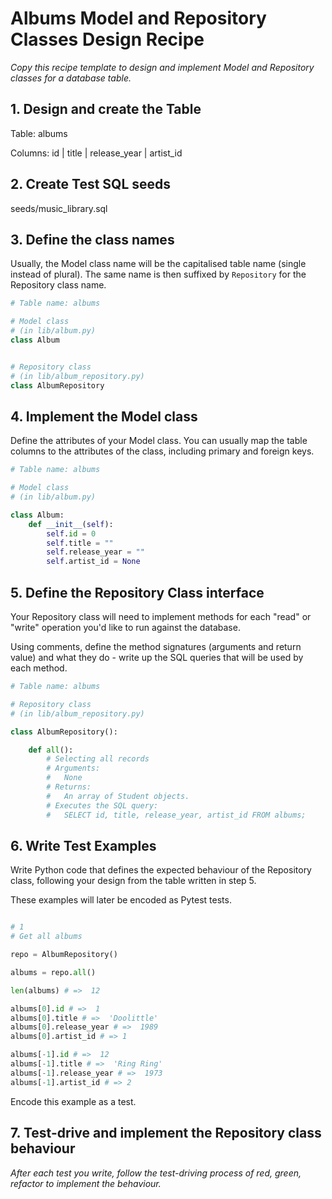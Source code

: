 # Albums Model and Repository Classes Design Recipe

_Copy this recipe template to design and implement Model and Repository classes for a database table._

## 1. Design and create the Table

Table: albums

Columns:
id | title | release_year | artist_id


## 2. Create Test SQL seeds

seeds/music_library.sql

## 3. Define the class names

Usually, the Model class name will be the capitalised table name (single instead of plural). The same name is then suffixed by `Repository` for the Repository class name.

```python
# Table name: albums

# Model class
# (in lib/album.py)
class Album


# Repository class
# (in lib/album_repository.py)
class AlbumRepository

```

## 4. Implement the Model class

Define the attributes of your Model class. You can usually map the table columns to the attributes of the class, including primary and foreign keys.

```python
# Table name: albums

# Model class
# (in lib/album.py)

class Album:
    def __init__(self):
        self.id = 0
        self.title = ""
        self.release_year = ""
        self.artist_id = None


```

## 5. Define the Repository Class interface

Your Repository class will need to implement methods for each "read" or "write" operation you'd like to run against the database.

Using comments, define the method signatures (arguments and return value) and what they do - write up the SQL queries that will be used by each method.

```python
# Table name: albums

# Repository class
# (in lib/album_repository.py)

class AlbumRepository():

    def all():
        # Selecting all records
        # Arguments:
        #   None
        # Returns: 
        #   An array of Student objects.
        # Executes the SQL query:
        #   SELECT id, title, release_year, artist_id FROM albums;


```

## 6. Write Test Examples

Write Python code that defines the expected behaviour of the Repository class, following your design from the table written in step 5.

These examples will later be encoded as Pytest tests.

```python

# 1
# Get all albums

repo = AlbumRepository()

albums = repo.all()

len(albums) # =>  12

albums[0].id # =>  1
albums[0].title # =>  'Doolittle'
albums[0].release_year # =>  1989
albums[0].artist_id # => 1

albums[-1].id # =>  12
albums[-1].title # =>  'Ring Ring'
albums[-1].release_year # =>  1973
albums[-1].artist_id # => 2

```

Encode this example as a test.


## 7. Test-drive and implement the Repository class behaviour

_After each test you write, follow the test-driving process of red, green, refactor to implement the behaviour._